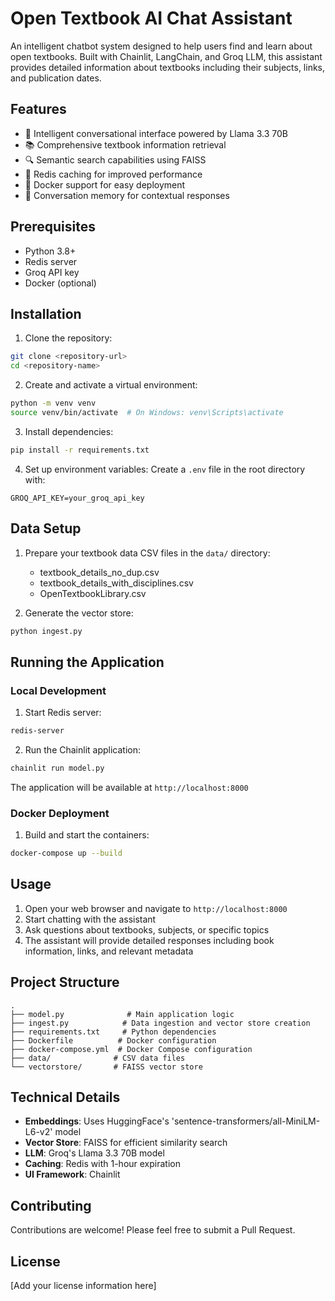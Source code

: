 # Open Textbook AI Chat Assistant

An intelligent chatbot system designed to help users find and learn about open textbooks. Built with Chainlit, LangChain, and Groq LLM, this assistant provides detailed information about textbooks including their subjects, links, and publication dates.

## Features

- 🤖 Intelligent conversational interface powered by Llama 3.3 70B
- 📚 Comprehensive textbook information retrieval
- 🔍 Semantic search capabilities using FAISS
- 💾 Redis caching for improved performance
- 🐳 Docker support for easy deployment
- 🔄 Conversation memory for contextual responses

## Prerequisites

- Python 3.8+
- Redis server
- Groq API key
- Docker (optional)

## Installation

1. Clone the repository:

```bash
git clone <repository-url>
cd <repository-name>
```

2. Create and activate a virtual environment:

```bash
python -m venv venv
source venv/bin/activate  # On Windows: venv\Scripts\activate
```

3. Install dependencies:

```bash
pip install -r requirements.txt
```

4. Set up environment variables:
   Create a `.env` file in the root directory with:

```
GROQ_API_KEY=your_groq_api_key
```

## Data Setup

1. Prepare your textbook data CSV files in the `data/` directory:

   - textbook_details_no_dup.csv
   - textbook_details_with_disciplines.csv
   - OpenTextbookLibrary.csv

2. Generate the vector store:

```bash
python ingest.py
```

## Running the Application

### Local Development

1. Start Redis server:

```bash
redis-server
```

2. Run the Chainlit application:

```bash
chainlit run model.py
```

The application will be available at `http://localhost:8000`

### Docker Deployment

1. Build and start the containers:

```bash
docker-compose up --build
```

## Usage

1. Open your web browser and navigate to `http://localhost:8000`
2. Start chatting with the assistant
3. Ask questions about textbooks, subjects, or specific topics
4. The assistant will provide detailed responses including book information, links, and relevant metadata

## Project Structure

```
.
├── model.py              # Main application logic
├── ingest.py            # Data ingestion and vector store creation
├── requirements.txt     # Python dependencies
├── Dockerfile          # Docker configuration
├── docker-compose.yml  # Docker Compose configuration
├── data/              # CSV data files
└── vectorstore/       # FAISS vector store
```

## Technical Details

- **Embeddings**: Uses HuggingFace's 'sentence-transformers/all-MiniLM-L6-v2' model
- **Vector Store**: FAISS for efficient similarity search
- **LLM**: Groq's Llama 3.3 70B model
- **Caching**: Redis with 1-hour expiration
- **UI Framework**: Chainlit

## Contributing

Contributions are welcome! Please feel free to submit a Pull Request.

## License

[Add your license information here]
